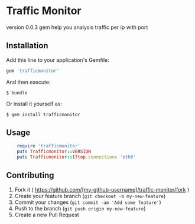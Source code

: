 # Traffic Monitor
version 0.0.3
gem help you analysis traffic per ip with port

## Installation

Add this line to your application's Gemfile:

```ruby
gem 'trafficmonitor'
```

And then execute:

    $ bundle

Or install it yourself as:

    $ gem install trafficmonitor

## Usage

```ruby
    require 'trafficmonitor'
    puts Trafficmonitor::VERSION
    puts Trafficmonitor::Iftop.connections 'eth0'
```

## Contributing

1. Fork it ( https://github.com/[my-github-username]/traffic-monitor/fork )
2. Create your feature branch (`git checkout -b my-new-feature`)
3. Commit your changes (`git commit -am 'Add some feature'`)
4. Push to the branch (`git push origin my-new-feature`)
5. Create a new Pull Request
